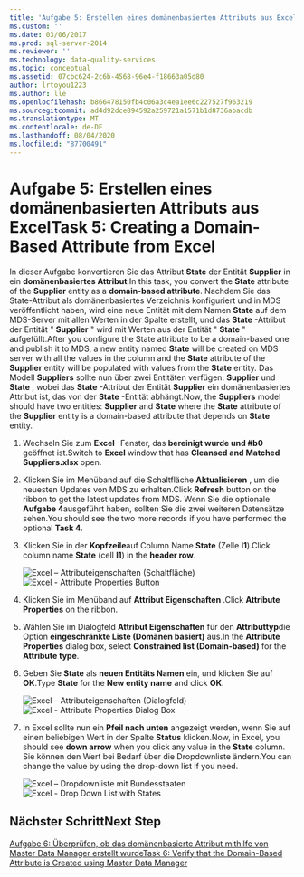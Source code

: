 ```yaml
---
title: 'Aufgabe 5: Erstellen eines domänenbasierten Attributs aus Excel | Microsoft-Dokumentation'
ms.custom: ''
ms.date: 03/06/2017
ms.prod: sql-server-2014
ms.reviewer: ''
ms.technology: data-quality-services
ms.topic: conceptual
ms.assetid: 07cbc624-2c6b-4568-96e4-f18663a05d80
author: lrtoyou1223
ms.author: lle
ms.openlocfilehash: b866478150fb4c06a3c4ea1ee6c227527f963219
ms.sourcegitcommit: ad4d92dce894592a259721a1571b1d8736abacdb
ms.translationtype: MT
ms.contentlocale: de-DE
ms.lasthandoff: 08/04/2020
ms.locfileid: "87700491"
---
```

# <a name="task-5-creating-a-domain-based-attribute-from-excel"></a><span data-ttu-id="28e86-102">Aufgabe 5: Erstellen eines domänenbasierten Attributs aus Excel</span><span class="sxs-lookup"><span data-stu-id="28e86-102">Task 5: Creating a Domain-Based Attribute from Excel</span></span>
  <span data-ttu-id="28e86-103">In dieser Aufgabe konvertieren Sie das Attribut **State** der Entität **Supplier** in ein **domänenbasiertes Attribut**.</span><span class="sxs-lookup"><span data-stu-id="28e86-103">In this task, you convert the **State** attribute of the **Supplier** entity as a **domain-based attribute**.</span></span> <span data-ttu-id="28e86-104">Nachdem Sie das State-Attribut als domänenbasiertes Verzeichnis konfiguriert und in MDS veröffentlicht haben, wird eine neue Entität mit dem Namen **State** auf dem MDS-Server mit allen Werten in der Spalte erstellt, und das **State** -Attribut der Entität " **Supplier** " wird mit Werten aus der Entität " **State** " aufgefüllt.</span><span class="sxs-lookup"><span data-stu-id="28e86-104">After you configure the State attribute to be a domain-based one and publish it to MDS, a new entity named **State** will be created on MDS server with all the values in the column and the **State** attribute of the **Supplier** entity will be populated with values from the **State** entity.</span></span> <span data-ttu-id="28e86-105">Das Modell **Suppliers** sollte nun über zwei Entitäten verfügen: **Supplier** und **State** , wobei das **State** -Attribut der Entität **Supplier** ein domänenbasiertes Attribut ist, das von der **State** -Entität abhängt.</span><span class="sxs-lookup"><span data-stu-id="28e86-105">Now, the **Suppliers** model should have two entities: **Supplier** and **State** where the **State** attribute of the **Supplier** entity is a domain-based attribute that depends on **State** entity.</span></span>  
  
1.  <span data-ttu-id="28e86-106">Wechseln Sie zum **Excel** -Fenster, das **bereinigt wurde und #b0** geöffnet ist.</span><span class="sxs-lookup"><span data-stu-id="28e86-106">Switch to **Excel** window that has **Cleansed and Matched Suppliers.xlsx** open.</span></span>  
  
2.  <span data-ttu-id="28e86-107">Klicken Sie im Menüband auf die Schaltfläche **Aktualisieren** , um die neuesten Updates von MDS zu erhalten.</span><span class="sxs-lookup"><span data-stu-id="28e86-107">Click **Refresh** button on the ribbon to get the latest updates from MDS.</span></span> <span data-ttu-id="28e86-108">Wenn Sie die optionale **Aufgabe 4**ausgeführt haben, sollten Sie die zwei weiteren Datensätze sehen.</span><span class="sxs-lookup"><span data-stu-id="28e86-108">You should see the two more records if you have performed the optional **Task 4**.</span></span>  
  
3.  <span data-ttu-id="28e86-109">Klicken Sie in der **Kopfzeile**auf Column Name **State** (Zelle **I1**).</span><span class="sxs-lookup"><span data-stu-id="28e86-109">Click column name **State** (cell **I1**) in the **header row**.</span></span>  
  
     <span data-ttu-id="28e86-110">![Excel – Attributeigenschaften (Schaltfläche)](../../2014/tutorials/media/et-creatingadomainbasedattributefromexcel-01.jpg "Excel – Attributeigenschaften (Schaltfläche)")</span><span class="sxs-lookup"><span data-stu-id="28e86-110">![Excel - Attribute Properties Button](../../2014/tutorials/media/et-creatingadomainbasedattributefromexcel-01.jpg "Excel - Attribute Properties Button")</span></span>  
  
4.  <span data-ttu-id="28e86-111">Klicken Sie im Menüband auf **Attribut Eigenschaften** .</span><span class="sxs-lookup"><span data-stu-id="28e86-111">Click **Attribute Properties** on the ribbon.</span></span>  
  
5.  <span data-ttu-id="28e86-112">Wählen Sie im Dialogfeld **Attribut Eigenschaften** für den **Attributtyp**die Option **eingeschränkte Liste (Domänen basiert)** aus.</span><span class="sxs-lookup"><span data-stu-id="28e86-112">In the **Attribute Properties** dialog box, select **Constrained list (Domain-based)** for the **Attribute type**.</span></span>  
  
6.  <span data-ttu-id="28e86-113">Geben Sie **State** als **neuen Entitäts Namen** ein, und klicken Sie auf **OK**.</span><span class="sxs-lookup"><span data-stu-id="28e86-113">Type **State** for the **New entity name** and click **OK**.</span></span>  
  
     <span data-ttu-id="28e86-114">![Excel – Attributeigenschaften (Dialogfeld)](../../2014/tutorials/media/et-creatingadomainbasedattributefromexcel-02.jpg "Excel – Attributeigenschaften (Dialogfeld)")</span><span class="sxs-lookup"><span data-stu-id="28e86-114">![Excel - Attribute Properties Dialog Box](../../2014/tutorials/media/et-creatingadomainbasedattributefromexcel-02.jpg "Excel - Attribute Properties Dialog Box")</span></span>  
  
7.  <span data-ttu-id="28e86-115">In Excel sollte nun ein **Pfeil nach unten** angezeigt werden, wenn Sie auf einen beliebigen Wert in der Spalte **Status** klicken.</span><span class="sxs-lookup"><span data-stu-id="28e86-115">Now, in Excel, you should see **down arrow** when you click any value in the **State** column.</span></span> <span data-ttu-id="28e86-116">Sie können den Wert bei Bedarf über die Dropdownliste ändern.</span><span class="sxs-lookup"><span data-stu-id="28e86-116">You can change the value by using the drop-down list if you need.</span></span>  
  
     <span data-ttu-id="28e86-117">![Excel – Dropdownliste mit Bundesstaaten](../../2014/tutorials/media/et-creatingadomainbasedattributefromexcel-03.jpg "Excel – Dropdownliste mit Bundesstaaten")</span><span class="sxs-lookup"><span data-stu-id="28e86-117">![Excel - Drop Down List with States](../../2014/tutorials/media/et-creatingadomainbasedattributefromexcel-03.jpg "Excel - Drop Down List with States")</span></span>  
  
## <a name="next-step"></a><span data-ttu-id="28e86-118">Nächster Schritt</span><span class="sxs-lookup"><span data-stu-id="28e86-118">Next Step</span></span>  
 [<span data-ttu-id="28e86-119">Aufgabe 6: Überprüfen, ob das domänenbasierte Attribut mithilfe von Master Data Manager erstellt wurde</span><span class="sxs-lookup"><span data-stu-id="28e86-119">Task 6: Verify that the Domain-Based Attribute is Created using Master Data Manager</span></span>](../../2014/tutorials/task-6-verify-domain-based-attribute-master-data-manager.md)  
  
  
